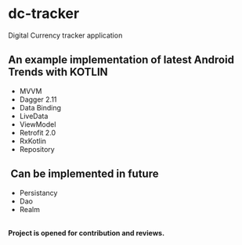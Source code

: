 # dc-tracker
Digital Currency tracker application<br>

## An example implementation of latest Android Trends with KOTLIN
- MVVM
- Dagger 2.11
- Data Binding
- LiveData
- ViewModel
- Retrofit 2.0
- RxKotlin
- Repository

##  Can be implemented in future
- Persistancy
- Dao 
- Realm

<br>
<b>Project is opened for contribution and reviews.</b>
